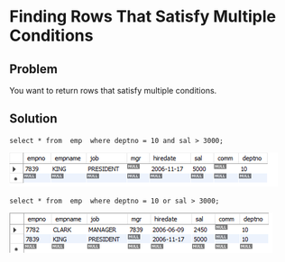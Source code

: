 # Finding Rows That Satisfy Multiple Conditions

##  Problem

You want to return rows that satisfy multiple conditions.

## Solution

    select * from  emp  where deptno = 10 and sal > 3000;

![multiple_conditons_1](./images/multiple_conditons_1.png)

    select * from  emp  where deptno = 10 or sal > 3000;

![multiple_conditons_2](./images/multiple_conditons_2.png)